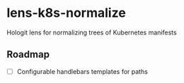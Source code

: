 # lens-k8s-normalize

Hologit lens for normalizing trees of Kubernetes manifests

## Roadmap

- [ ] Configurable handlebars templates for paths
